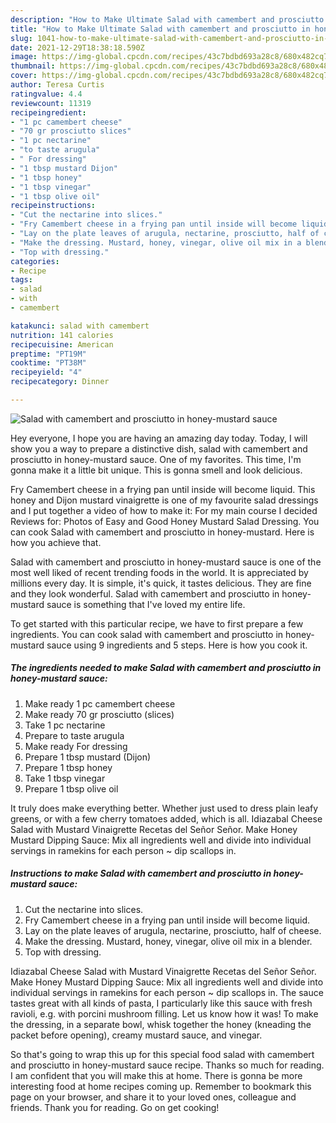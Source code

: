 ```yaml
---
description: "How to Make Ultimate Salad with camembert and prosciutto in honey-mustard sauce"
title: "How to Make Ultimate Salad with camembert and prosciutto in honey-mustard sauce"
slug: 1041-how-to-make-ultimate-salad-with-camembert-and-prosciutto-in-honey-mustard-sauce
date: 2021-12-29T18:38:18.590Z
image: https://img-global.cpcdn.com/recipes/43c7bdbd693a28c8/680x482cq70/salad-with-camembert-and-prosciutto-in-honey-mustard-sauce-recipe-main-photo.jpg
thumbnail: https://img-global.cpcdn.com/recipes/43c7bdbd693a28c8/680x482cq70/salad-with-camembert-and-prosciutto-in-honey-mustard-sauce-recipe-main-photo.jpg
cover: https://img-global.cpcdn.com/recipes/43c7bdbd693a28c8/680x482cq70/salad-with-camembert-and-prosciutto-in-honey-mustard-sauce-recipe-main-photo.jpg
author: Teresa Curtis
ratingvalue: 4.4
reviewcount: 11319
recipeingredient:
- "1 pc camembert cheese"
- "70 gr prosciutto slices"
- "1 pc nectarine"
- "to taste arugula"
- " For dressing"
- "1 tbsp mustard Dijon"
- "1 tbsp honey"
- "1 tbsp vinegar"
- "1 tbsp olive oil"
recipeinstructions:
- "Cut the nectarine into slices."
- "Fry Camembert cheese in a frying pan until inside will become liquid."
- "Lay on the plate leaves of arugula, nectarine, prosciutto, half of cheese."
- "Make the dressing. Mustard, honey, vinegar, olive oil mix in a blender."
- "Top with dressing."
categories:
- Recipe
tags:
- salad
- with
- camembert

katakunci: salad with camembert 
nutrition: 141 calories
recipecuisine: American
preptime: "PT19M"
cooktime: "PT38M"
recipeyield: "4"
recipecategory: Dinner

---
```



![Salad with camembert and prosciutto in honey-mustard sauce](https://img-global.cpcdn.com/recipes/43c7bdbd693a28c8/680x482cq70/salad-with-camembert-and-prosciutto-in-honey-mustard-sauce-recipe-main-photo.jpg)

Hey everyone, I hope you are having an amazing day today. Today, I will show you a way to prepare a distinctive dish, salad with camembert and prosciutto in honey-mustard sauce. One of my favorites. This time, I'm gonna make it a little bit unique. This is gonna smell and look delicious.

Fry Camembert cheese in a frying pan until inside will become liquid. This honey and Dijon mustard vinaigrette is one of my favourite salad dressings and I put together a video of how to make it: For my main course I decided Reviews for: Photos of Easy and Good Honey Mustard Salad Dressing. You can cook Salad with camembert and prosciutto in honey-mustard. Here is how you achieve that.

Salad with camembert and prosciutto in honey-mustard sauce is one of the most well liked of recent trending foods in the world. It is appreciated by millions every day. It is simple, it's quick, it tastes delicious. They are fine and they look wonderful. Salad with camembert and prosciutto in honey-mustard sauce is something that I've loved my entire life.


To get started with this particular recipe, we have to first prepare a few ingredients. You can cook salad with camembert and prosciutto in honey-mustard sauce using 9 ingredients and 5 steps. Here is how you cook it.

<!--inarticleads1-->

##### The ingredients needed to make Salad with camembert and prosciutto in honey-mustard sauce:

1. Make ready 1 pc camembert cheese
1. Make ready 70 gr prosciutto (slices)
1. Take 1 pc nectarine
1. Prepare to taste arugula
1. Make ready  For dressing
1. Prepare 1 tbsp mustard (Dijon)
1. Prepare 1 tbsp honey
1. Take 1 tbsp vinegar
1. Prepare 1 tbsp olive oil


It truly does make everything better. Whether just used to dress plain leafy greens, or with a few cherry tomatoes added, which is all. Idiazabal Cheese Salad with Mustard Vinaigrette Recetas del Señor Señor. Make Honey Mustard Dipping Sauce: Mix all ingredients well and divide into individual servings in ramekins for each person ~ dip scallops in. 

<!--inarticleads2-->

##### Instructions to make Salad with camembert and prosciutto in honey-mustard sauce:

1. Cut the nectarine into slices.
1. Fry Camembert cheese in a frying pan until inside will become liquid.
1. Lay on the plate leaves of arugula, nectarine, prosciutto, half of cheese.
1. Make the dressing. Mustard, honey, vinegar, olive oil mix in a blender.
1. Top with dressing.


Idiazabal Cheese Salad with Mustard Vinaigrette Recetas del Señor Señor. Make Honey Mustard Dipping Sauce: Mix all ingredients well and divide into individual servings in ramekins for each person ~ dip scallops in. The sauce tastes great with all kinds of pasta, I particularly like this sauce with fresh ravioli, e.g. with porcini mushroom filling. Let us know how it was! To make the dressing, in a separate bowl, whisk together the honey (kneading the packet before opening), creamy mustard sauce, and vinegar. 

So that's going to wrap this up for this special food salad with camembert and prosciutto in honey-mustard sauce recipe. Thanks so much for reading. I am confident that you will make this at home. There is gonna be more interesting food at home recipes coming up. Remember to bookmark this page on your browser, and share it to your loved ones, colleague and friends. Thank you for reading. Go on get cooking!

